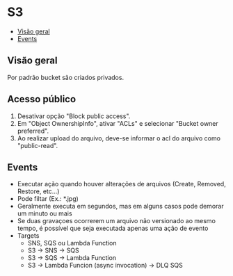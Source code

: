 # S3

- [Visão geral](#visão-geral)
- [Events](#events)

## Visão geral

Por padrão bucket são criados privados.


## Acesso público

1. Desativar opção "Block public access".
2. Em "Object OwnershipInfo", ativar "ACLs" e selecionar "Bucket owner preferred".
3. Ao realizar upload do arquivo, deve-se informar o acl do arquivo como "public-read".

## Events

- Executar ação quando houver alterações de arquivos (Create, Removed, Restore, etc...)
- Pode filtar (Ex.: *.jpg)
- Geralmente executa em segundos, mas em alguns casos pode demorar um minuto ou mais
- Se duas gravaçoes ocorrerem um arquivo não versionado ao mesmo tempo, é possível que seja executada apenas uma ação de evento
- Targets
  - SNS, SQS ou Lambda Function
  - S3 -> SNS -> SQS
  - S3 -> SQS -> Lambda Function
  - S3 -> Lambda Funcion (async invocation) -> DLQ SQS

